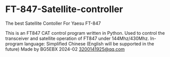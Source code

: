 # FT-847-Satellite-controller
The best Satellite Contoller For Yaesu FT-847

This is an FT847 CAT control program written in Python.
Used to control the transceiver and satellite operation of FT847 under 144Mhz/430Mhz.
In-program language: Simplified Chinese (English will be supported in the future)
Made by BG5EBX 2024-02 3200141925@qq.com
